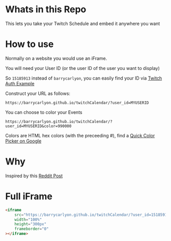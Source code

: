 # Whats in this Repo

This lets you take your Twitch Schedule and embed it anywhere you want

# How to use

Normally on a website you would use an iFrame.

You will need your User ID (or the user ID of the user you want to display)

So `15185913` instead of `barrycarlyon`, you can easily find your ID via [Twitch Auth Example](https://barrycarlyon.github.io/twitch_misc/authentication/implicit_auth/)

Construct your URL as follows:

`https://barrycarlyon.github.io/twitchCalendar/?user_id=MYUSERID`

You can choose to color your Events

`https://barrycarlyon.github.io/twitchCalendar/?user_id=MYUSERID&color=990000`

Colors are HTML hex colors (with the preceeding #), find a [Quick Color Picker on Google](https://www.google.com/search?q=color+picker)

# Why

Inspired by this [Reddit Post](https://www.reddit.com/r/Twitch/comments/1nto3uw/is_there_a_way_to_embed_your_stream_schedule_on/)

# Full iFrame

```html
<iframe
    src="https://barrycarlyon.github.io/twitchCalendar/?user_id=15185913&color=009900"
    width="100%"
    height="300px"
    frameborder="0"
></iframe>
```
